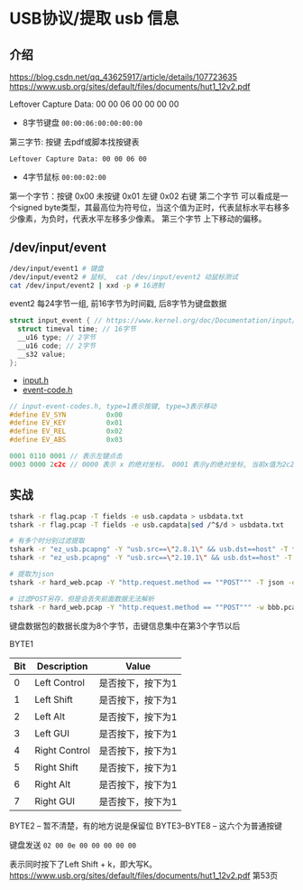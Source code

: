 
# USB协议/提取 usb 信息
## 介绍
https://blog.csdn.net/qq_43625917/article/details/107723635
https://www.usb.org/sites/default/files/documents/hut1_12v2.pdf

Leftover Capture Data: 00 00 06 00 00 00 00

* 8字节键盘 `00:00:06:00:00:00:00`

第三字节: 按键 去pdf或脚本找按键表

```
Leftover Capture Data: 00 00 06 00
```
* 4字节鼠标  `00:00:02:00`

第一个字节：按键 
          0x00 未按键
          0x01 左键
          0x02 右键
第二个字节 可以看成是一个signed byte类型，其最高位为符号位，当这个值为正时，代表鼠标水平右移多少像素，为负时，代表水平左移多少像素。
第三个字节 上下移动的偏移。
## /dev/input/event

```bash
/dev/input/event1 # 键盘 
/dev/input/event2 # 鼠标,  cat /dev/input/event2 动鼠标测试
cat /dev/input/event2 | xxd -p # 16进制
```
event2
每24字节一组, 前16字节为时间戳, 后8字节为键盘数据
```c
struct input_event { // https://www.kernel.org/doc/Documentation/input/input.txt
  struct timeval time; // 16字节
  __u16 type; // 2字节
  __u16 code; // 2字节
  __s32 value;
};
```
- [input.h](https://git.kernel.org/pub/scm/linux/kernel/git/torvalds/linux.git/tree/include/uapi/linux/input.h)
- [event-code.h](https://git.kernel.org/pub/scm/linux/kernel/git/torvalds/linux.git/tree/include/uapi/linux/input-event-codes.h)

```c
// input-event-codes.h, type=1表示按键, type=3表示移动
#define EV_SYN			0x00
#define EV_KEY			0x01
#define EV_REL			0x02
#define EV_ABS			0x03

0001 0110 0001 // 表示左键点击
0003 0000 2c2c // 0000 表示 x 的绝对坐标， 0001 表示y的绝对坐标, 当前x值为2c2c
```




## 实战
```bash
tshark -r flag.pcap -T fields -e usb.capdata > usbdata.txt 
tshark -r flag.pcap -T fields -e usb.capdata|sed /^$/d > usbdata.txt 

# 有多个时分别过滤提取
tshark -r "ez_usb.pcapng" -Y "usb.src==\"2.8.1\" && usb.dst==host" -T fields -e usbhid.data > keyboarda.txt
tshark -r "ez_usb.pcapng" -Y "usb.src==\"2.10.1\" && usb.dst==host" -T fields -e usbhid.data > keyboardb.txt

# 提取为json
tshark -r hard_web.pcap -Y "http.request.method == ""POST""" -T json -e urlencoded-form.key -e urlencoded-form.value -x > 12.json

# 过滤POST另存，但是会丢失前面数据无法解析
tshark -r hard_web.pcap -Y "http.request.method == ""POST""" -w bbb.pcapng
```

键盘数据包的数据长度为8个字节，击键信息集中在第3个字节以后

BYTE1

|        Bit         |    Description     |     Value       |
| ------------------ | ------------------ | --------------- |
|         0          |    Left Control    | 是否按下，按下为1  |
|         1          |     Left Shift     | 是否按下，按下为1  |
|         2          |      Left Alt      | 是否按下，按下为1  |
|         3          |      Left GUI      | 是否按下，按下为1  |
|         4          |   Right Control    | 是否按下，按下为1  |
|         5          |    Right Shift     | 是否按下，按下为1  |
|         6          |     Right Alt      | 是否按下，按下为1  |
|         7          |     Right GUI      | 是否按下，按下为1  |


BYTE2 – 暂不清楚，有的地方说是保留位
BYTE3–BYTE8 – 这六个为普通按键

键盘发送 `02 00 0e 00 00 00 00 00`

表示同时按下了Left Shift + k，即大写K。
https://www.usb.org/sites/default/files/documents/hut1_12v2.pdf 第53页